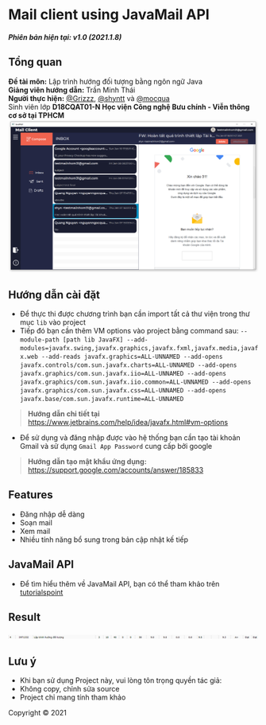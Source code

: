 # Mail client using JavaMail API
##### Phiên bản hiện tại: v1.0 (2021.1.8)
## Tổng quan
**Đề tài môn:** Lập trình hướng đối tượng bằng ngôn ngữ Java  
**Giảng viên hướng dẫn:** Trần Minh Thái  
**Người thực hiện:**  [@Grizzz](https://github.com/nguyenngocquang700), [@shyntt](https://github.com/shyntt) và [@mocqua](https://github.com/mocqua)  
Sinh viên lớp **D18CQAT01-N Học viện Công nghệ Bưu chính - Viễn thông cơ sở tại TPHCM**  
![Giao diện chính chương trình](https://github.com/nguyenngocquang700/mail-client/blob/master/Screenshot.png?raw=true)  
## Hướng dẫn cài đặt  

* Để thực thi được chương trình bạn cần import tất cả thư viện trong thư mục `lib` vào project
* Tiếp đó bạn cần thêm VM options vào project bằng command sau: ```--module-path [path lib JavaFX] --add-modules=javafx.swing,javafx.graphics,javafx.fxml,javafx.media,javafx.web --add-reads javafx.graphics=ALL-UNNAMED --add-opens javafx.controls/com.sun.javafx.charts=ALL-UNNAMED --add-opens javafx.graphics/com.sun.javafx.iio=ALL-UNNAMED --add-opens javafx.graphics/com.sun.javafx.iio.common=ALL-UNNAMED --add-opens javafx.graphics/com.sun.javafx.css=ALL-UNNAMED --add-opens javafx.base/com.sun.javafx.runtime=ALL-UNNAMED ```  
> **Hướng dẫn chi tiết tại** https://www.jetbrains.com/help/idea/javafx.html#vm-options
* Để sử dụng và đăng nhập được vào hệ thống bạn cần tạo tài khoản Gmail và sử dụng `Gmail App Password` cung cấp bởi google
> **Hướng dẫn tạo mật khẩu ứng dụng:** https://support.google.com/accounts/answer/185833


## Features
* Đăng nhập dễ dàng
* Soạn mail
* Xem mail
* Nhiều tính năng bổ sung trong bản cập nhật kế tiếp
## JavaMail API
* Để tìm hiểu thêm về JavaMail API, bạn có thể tham khảo trên [tutorialspoint](https://www.tutorialspoint.com/javamail_api/)  
## Result
![Result](https://github.com/nguyenngocquang700/mail-client/blob/master/ScreenshotResult.png?raw=true)
## Lưu ý
* Khi bạn sử dụng Project này, vui lòng tôn trọng quyền tác giả:
* Không copy, chỉnh sửa source
* Project chỉ mang tính tham khảo


Copyright © 2021
